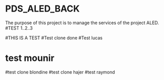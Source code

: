 # PDS_ALED_BACK

The purpose of this project is to manage the services of the project ALED.
#TEST 1..2..3

#THIS IS A TEST 
#Test clone done
#Test lucas
# test  mounir
#test clone blondine
#test clone hajer
#test raymond

